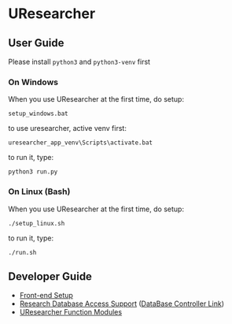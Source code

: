 # UResearcher


## User Guide

Please install `python3` and `python3-venv` first

### On Windows 

When you use UResearcher at the first time, do setup:

`setup_windows.bat`

to use uresearcher, active venv first:

`uresearcher_app_venv\Scripts\activate.bat`

to run it, type: 

`python3 run.py`


### On Linux (Bash)

When you use UResearcher at the first time, do setup:

`./setup_linux.sh`

to run it, type: 

`./run.sh`



## Developer Guide

- [Front-end Setup](uresearcher_app/static/node/one-time-setup.txt)
- [Research Database Access Support](uresearcher_app/supports) ([DataBase Controller Link](uresearcher_app/controllers/db.py))
- [UResearcher Function Modules](uresearcher_app/controllers/modules)
